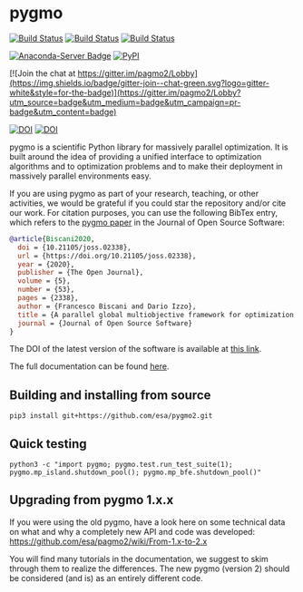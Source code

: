 # pygmo

[![Build Status](https://img.shields.io/circleci/project/github/esa/pygmo2/master.svg?style=for-the-badge)](https://circleci.com/gh/esa/pygmo2)
[![Build Status](https://img.shields.io/travis/esa/pygmo2/master.svg?logo=travis&style=for-the-badge)](https://travis-ci.org/esa/pygmo2)
[![Build Status](https://img.shields.io/azure-devops/build/bluescarni/00914570-450b-4bd6-a575-d8c64fc25d1e/5?style=for-the-badge)](https://dev.azure.com/bluescarni/pygmo/_build)

[![Anaconda-Server Badge](https://img.shields.io/conda/vn/conda-forge/pygmo.svg?style=for-the-badge)](https://anaconda.org/conda-forge/pygmo)
[![PyPI](https://img.shields.io/pypi/v/pygmo.svg?style=for-the-badge)](https://pypi.python.org/pypi/pygmo)

[![Join the chat at https://gitter.im/pagmo2/Lobby](https://img.shields.io/badge/gitter-join--chat-green.svg?logo=gitter-white&style=for-the-badge)](https://gitter.im/pagmo2/Lobby?utm_source=badge&utm_medium=badge&utm_campaign=pr-badge&utm_content=badge)

[![DOI](https://joss.theoj.org/papers/10.21105/joss.02338/status.svg)](https://doi.org/10.21105/joss.02338)
[![DOI](https://zenodo.org/badge/DOI/10.5281/zenodo.1045337.svg)](https://doi.org/10.5281/zenodo.1045336)

pygmo is a scientific Python library for massively parallel optimization. It is built around the idea
of providing a unified interface to optimization algorithms and to optimization problems and to make their
deployment in massively parallel environments easy.

If you are using pygmo as part of your research, teaching, or other activities, we would be grateful if you could star
the repository and/or cite our work. For citation purposes, you can use the following BibTex entry, which refers
to the [pygmo paper](https://doi.org/10.21105/joss.02338) in the Journal of Open Source Software:

```bibtex
@article{Biscani2020,
  doi = {10.21105/joss.02338},
  url = {https://doi.org/10.21105/joss.02338},
  year = {2020},
  publisher = {The Open Journal},
  volume = {5},
  number = {53},
  pages = {2338},
  author = {Francesco Biscani and Dario Izzo},
  title = {A parallel global multiobjective framework for optimization: pagmo},
  journal = {Journal of Open Source Software}
}
```

The DOI of the latest version of the software is available at [this link](https://doi.org/10.5281/zenodo.1045336).

The full documentation can be found [here](https://esa.github.io/pygmo2/).

## Building and installing from source

```
pip3 install git+https://github.com/esa/pygmo2.git
```

## Quick testing

```
python3 -c "import pygmo; pygmo.test.run_test_suite(1); pygmo.mp_island.shutdown_pool(); pygmo.mp_bfe.shutdown_pool()"
```

## Upgrading from pygmo 1.x.x

If you were using the old pygmo, have a look here on some technical data on what and why a completely new API
and code was developed: https://github.com/esa/pagmo2/wiki/From-1.x-to-2.x

You will find many tutorials in the documentation, we suggest to skim through them to realize the differences.
The new pygmo (version 2) should be considered (and is) as an entirely different code.

